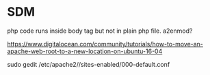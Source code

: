 # SDM



php code runs inside body tag but not in plain php file.
a2enmod?



https://www.digitalocean.com/community/tutorials/how-to-move-an-apache-web-root-to-a-new-location-on-ubuntu-16-04


sudo gedit /etc/apache2//sites-enabled/000-default.conf





